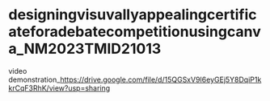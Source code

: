 # designingvisuvallyappealingcertificateforadebatecompetitionusingcanva_NM2023TMID21013

video demonstration_https://drive.google.com/file/d/15QGSxV9I6eyGEj5Y8DqiP1kkrCqF3RhK/view?usp=sharing
